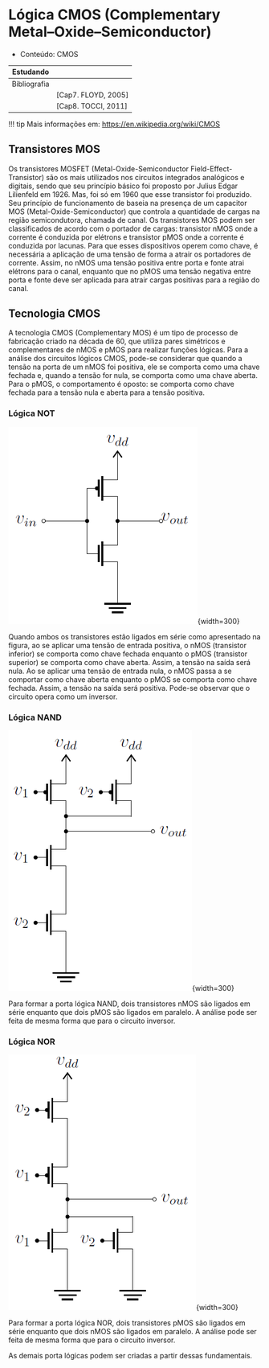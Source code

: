 # Lógica CMOS (Complementary Metal–Oxide–Semiconductor)

- Conteúdo: CMOS

| Estudando    |                     |
| ---------    | --                  |
| Bibliografia |                     |
|              | [Cap7. FLOYD, 2005] |
|              | [Cap8. TOCCI, 2011] |


!!! tip
    Mais informações em: https://en.wikipedia.org/wiki/CMOS

## Transistores MOS

Os transistores MOSFET (Metal-Oxide-Semiconductor Field-Effect-Transistor) são os mais utilizados nos circuitos integrados analógicos e digitais, sendo que seu princípio básico foi proposto por Julius Edgar Lilienfeld em 1926. Mas, foi só em 1960 que esse transistor foi produzido. Seu princípio de funcionamento de baseia na presença de um capacitor MOS (Metal-Oxide-Semiconductor) que controla a quantidade de cargas na região semicondutora, chamada de canal. Os transistores MOS podem ser classificados de acordo com o portador de cargas: transistor nMOS onde a corrente é conduzida por elétrons e transistor pMOS onde a corrente é conduzida por lacunas. Para que esses dispositivos operem como chave, é necessária a aplicação de uma tensão de forma a atrair os portadores de corrente. Assim, no nMOS uma tensão positiva entre porta e fonte atrai elétrons para o canal, enquanto que no pMOS uma tensão negativa entre porta e fonte deve ser aplicada para atrair cargas positivas para a região do canal.

## Tecnologia CMOS

A tecnologia CMOS (Complementary MOS) é um tipo de processo de fabricação criado na década de 60, que utiliza pares simétricos e complementares de nMOS e pMOS para realizar funções lógicas. Para a análise dos circuitos lógicos CMOS, pode-se considerar que quando a tensão na porta de um nMOS foi positiva, ele se comporta como uma chave fechada e, quando a tensão for nula, se comporta como uma chave aberta. Para o pMOS, o comportamento é oposto: se comporta como chave fechada para a tensão nula e aberta para a tensão positiva.

### Lógica NOT

![](figs/A-Transistores/not.png){width=300}

Quando ambos os transistores estão ligados em série como apresentado na figura, ao se aplicar uma tensão de entrada positiva, o nMOS (transistor inferior) se comporta como chave fechada enquanto o pMOS (transistor superior) se comporta como chave aberta. Assim, a tensão na saída será nula. Ao se aplicar uma tensão de entrada nula, o nMOS passa a se comportar como chave aberta enquanto o pMOS se comporta como chave fechada. Assim, a tensão na saída será positiva. Pode-se observar que o circuito opera como um inversor.


### Lógica NAND

![](figs/A-Transistores/nand.png){width=300}

Para formar a porta lógica NAND, dois transistores nMOS são ligados em série enquanto que dois pMOS são ligados em paralelo. A análise pode ser feita de mesma forma que para o circuito inversor.


### Lógica NOR

![](figs/A-Transistores/nor.png){width=300}

Para formar a porta lógica NOR, dois transistores pMOS são ligados em série enquanto que dois nMOS são ligados em paralelo. A análise pode ser feita de mesma forma que para o circuito inversor.


As demais porta lógicas podem ser criadas a partir dessas fundamentais.
